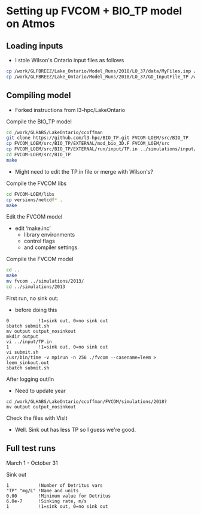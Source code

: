 # Setting up FVCOM + BIO_TP model on Atmos

## Loading inputs
- I stole Wilson's Ontario input files as follows

```sh 
cp /work/GLFBREEZ/Lake_Ontario/Model_Runs/2018/LO_37/data/MyFiles.inp /work/GLHABS/LakeOntario/ccoffman/data/wilsonFiles.inp
cp /work/GLFBREEZ/Lake_Ontario/Model_Runs/2018/LO_37/GD_InputFile_TP /work/GLHABS/LakeOntario/ccoffman/data/wilson_InputFile_TP
```

## Compiling model
- Forked instructions from l3-hpc/LakeOntario

Compile the BIO_TP model
```sh
cd /work/GLHABS/LakeOntario/ccoffman
git clone https://github.com/l3-hpc/BIO_TP.git FVCOM-LOEM/src/BIO_TP
cp FVCOM_LOEM/src/BIO_TP/EXTERNAL/mod_bio_3D.F FVCOM_LOEM/src
cp FVCOM_LOEM/src/BIO_TP/EXTERNAL/run/input/TP.in ../simulations/input/
cd FVCOM-LOEM/src/BIO_TP
make
```
- Might need to edit the TP.in file or merge with Wilson's?


Compile the FVCOM libs
```sh
cd FVCOM-LOEM/libs
cp versions/netcdf* .
make
```


Edit the FVCOM model
- edit ‘make.inc’
  - library environments
  - control flags
  - and compiler settings. 



Compile the FVCOM model
```sh
cd ..
make
mv fvcom ../simulations/2013/
cd ../simulations/2013
```

First run, no sink out:
- before doing this 
```
0           !1=sink out, 0=no sink out
sbatch submit.sh
mv output output_nosinkout
mkdir output
vi ../input/TP.in
1           !1=sink out, 0=no sink out
vi submit.sh
/usr/bin/time -v mpirun -n 256 ./fvcom --casename=leem > leem_sinkout.out
sbatch submit.sh
```

After logging out/in
- Need to update year
```
cd /work/GLHABS/LakeOntario/ccoffman/FVCOM/simulations/2018? 
mv output output_nosinkout
```

Check the files with VisIt
- Well.  Sink out has less TP so I guess we're good.

## Full test runs
March 1 - October 31

Sink out
```
1           !Number of Detritus vars
"TP" "mg/L" !Name and units
0.00        !Minimum value for Detritus
6.0e-7      !Sinking rate, m/s
1           !1=sink out, 0=no sink out
```
